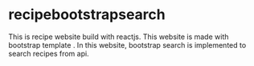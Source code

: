 # recipebootstrapsearch
This is recipe website build with reactjs. This website is made with bootstrap template . 
In this website, bootstrap search is implemented to search recipes from api. 
